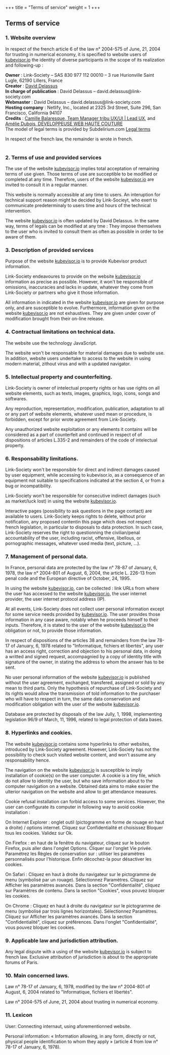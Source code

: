 +++
title = "Terms of service"
weight = 1
+++

<!--
French translation :

<strong>La seule contrepartie à l'utilisation de ces mentions légales, est l'engagement total à laisser le lien crédit subdelirium sur cette page de mentions légales.</strong><br />
Vos mentions légales :
<h2>Informations légales</h2>
<h3>1. Présentation du site.</h3>
<p>En vertu de l'article 6 de la loi n° 2004-575 du 21 juin 2004 pour la confiance dans l'économie numérique, il est précisé aux utilisateurs du site <a href="http://kubevisor.io/">kubevisor.io</a> l'identité des différents intervenants dans le cadre de sa réalisation et de son suivi :</p>
<p><strong>Propriétaire</strong> : Link-Society – SAS 830 977 112 00010 – 3 rue Hurionville Saint Lugle, 62190 Lillers, France<br />
<strong>Créateur</strong>  : <a href="https://link-society.com">David Delassus</a><br />
<strong>Responsable publication</strong> : David Delassus – david.delassus@link-society.com<br />
Le responsable publication est une personne physique ou une personne morale.<br />
<strong>Webmaster</strong> : David Delassus – david.delassus@link-society.com<br />
<strong>Hébergeur</strong> : Netlify, Inc., located at 2325 3rd Street, Suite 296, San Francisco, California 94107<br />
Crédits : Camille Balaresque, Team Manager tribu UX/UI | Lead UX, cbalaresque@ineat.fr
Amélie Dubois, DÉVELOPPEUSE WEB HAUTE COUTURE, https://www.amelie-dubois.com/<br />
Le modèle de mentions légales est offert par Subdelirium.com <a target="_blank" href="https://www.subdelirium.com/generateur-de-mentions-legales/">Mentions légales</a></p>

<h3>2. Conditions générales d’utilisation du site et des services proposés.</h3>
<p>L’utilisation du site <a href="http://kubevisor.io/">kubevisor.io</a> implique l’acceptation pleine et entière des conditions générales d’utilisation ci-après décrites. Ces conditions d’utilisation sont susceptibles d’être modifiées ou complétées à tout moment, les utilisateurs du site <a href="http://kubevisor.io/">kubevisor.io</a> sont donc invités à les consulter de manière régulière.</p>
<p>Ce site est normalement accessible à tout moment aux utilisateurs. Une interruption pour raison de maintenance technique peut être toutefois décidée par Link-Society, qui s’efforcera alors de communiquer préalablement aux utilisateurs les dates et heures de l’intervention.</p>
<p>Le site <a href="http://kubevisor.io/">kubevisor.io</a> est mis à jour régulièrement par David Delassus. De la même façon, les mentions légales peuvent être modifiées à tout moment : elles s’imposent néanmoins à l’utilisateur qui est invité à s’y référer le plus souvent possible afin d’en prendre connaissance.</p>
<h3>3. Description des services fournis.</h3>
<p>Le site <a href="http://kubevisor.io/">kubevisor.io</a> a pour objet de fournir une information concernant l’ensemble des activités de la société.</p>
<p>Link-Society s’efforce de fournir sur le site <a href="http://kubevisor.io/">kubevisor.io</a> des informations aussi précises que possible. Toutefois, il ne pourra être tenue responsable des omissions, des inexactitudes et des carences dans la mise à jour, qu’elles soient de son fait ou du fait des tiers partenaires qui lui fournissent ces informations.</p>
<p>Tous les informations indiquées sur le site <a href="http://kubevisor.io/">kubevisor.io</a> sont données à titre indicatif, et sont susceptibles d’évoluer. Par ailleurs, les renseignements figurant sur le site <a href="http://kubevisor.io/">kubevisor.io</a> ne sont pas exhaustifs. Ils sont donnés sous réserve de modifications ayant été apportées depuis leur mise en ligne.</p>
<h3>4. Limitations contractuelles sur les données techniques.</h3>
<p>Le site utilise la technologie JavaScript.</p>
<p>Le site Internet ne pourra être tenu responsable de dommages matériels liés à l’utilisation du site. De plus, l’utilisateur du site s’engage à accéder au site en utilisant un matériel récent, ne contenant pas de virus et avec un navigateur de dernière génération mis-à-jour</p>
<h3>5. Propriété intellectuelle et contrefaçons.</h3>
<p>Link-Society est propriétaire des droits de propriété intellectuelle ou détient les droits d’usage sur tous les éléments accessibles sur le site, notamment les textes, images, graphismes, logo, icônes, sons, logiciels.</p>
<p>Toute reproduction, représentation, modification, publication, adaptation de tout ou partie des éléments du site, quel que soit le moyen ou le procédé utilisé, est interdite, sauf autorisation écrite préalable de : Link-Society.</p>
<p>Toute exploitation non autorisée du site ou de l’un quelconque des éléments qu’il contient sera considérée comme constitutive d’une contrefaçon et poursuivie conformément aux dispositions des articles L.335-2 et suivants du Code de Propriété Intellectuelle.</p>
<h3>6. Limitations de responsabilité.</h3>
<p>Link-Society ne pourra être tenue responsable des dommages directs et indirects causés au matériel de l’utilisateur, lors de l’accès au site kubevisor.io, et résultant soit de l’utilisation d’un matériel ne répondant pas aux spécifications indiquées au point 4, soit de l’apparition d’un bug ou d’une incompatibilité.</p>
<p>Link-Society ne pourra également être tenue responsable des dommages indirects (tels par exemple qu’une perte de marché ou perte d’une chance) consécutifs à l’utilisation du site <a href="http://kubevisor.io/">kubevisor.io</a>.</p>
<p>Des espaces interactifs (possibilité de poser des questions dans l’espace contact) sont à la disposition des utilisateurs. Link-Society se réserve le droit de supprimer, sans mise en demeure préalable, tout contenu déposé dans cet espace qui contreviendrait à la législation applicable en France, en particulier aux dispositions relatives à la protection des données. Le cas échéant, Link-Society se réserve également la possibilité de mettre en cause la responsabilité civile et/ou pénale de l’utilisateur, notamment en cas de message à caractère raciste, injurieux, diffamant, ou pornographique, quel que soit le support utilisé (texte, photographie…).</p>
<h3>7. Gestion des données personnelles.</h3>
<p>En France, les données personnelles sont notamment protégées par la loi n° 78-87 du 6 janvier 1978, la loi n° 2004-801 du 6 août 2004, l'article L. 226-13 du Code pénal et la Directive Européenne du 24 octobre 1995.</p>
<p>A l'occasion de l'utilisation du site <a href="http://kubevisor.io/">kubevisor.io</a>, peuvent êtres recueillies : l'URL des liens par l'intermédiaire desquels l'utilisateur a accédé au site <a href="http://kubevisor.io/">kubevisor.io</a>, le fournisseur d'accès de l'utilisateur, l'adresse de protocole Internet (IP) de l'utilisateur.</p>
<p> En tout état de cause Link-Society ne collecte des informations personnelles relatives à l'utilisateur que pour le besoin de certains services proposés par le site <a href="http://kubevisor.io/">kubevisor.io</a>. L'utilisateur fournit ces informations en toute connaissance de cause, notamment lorsqu'il procède par lui-même à leur saisie. Il est alors précisé à l'utilisateur du site <a href="http://kubevisor.io/">kubevisor.io</a> l’obligation ou non de fournir ces informations.</p>
<p>Conformément aux dispositions des articles 38 et suivants de la loi 78-17 du 6 janvier 1978 relative à l’informatique, aux fichiers et aux libertés, tout utilisateur dispose d’un droit d’accès, de rectification et d’opposition aux données personnelles le concernant, en effectuant sa demande écrite et signée, accompagnée d’une copie du titre d’identité avec signature du titulaire de la pièce, en précisant l’adresse à laquelle la réponse doit être envoyée.</p>
<p>Aucune information personnelle de l'utilisateur du site <a href="http://kubevisor.io/">kubevisor.io</a> n'est publiée à l'insu de l'utilisateur, échangée, transférée, cédée ou vendue sur un support quelconque à des tiers. Seule l'hypothèse du rachat de Link-Society et de ses droits permettrait la transmission des dites informations à l'éventuel acquéreur qui serait à son tour tenu de la même obligation de conservation et de modification des données vis à vis de l'utilisateur du site <a href="http://kubevisor.io/">kubevisor.io</a>.</p>
<p>Les bases de données sont protégées par les dispositions de la loi du 1er juillet 1998 transposant la directive 96/9 du 11 mars 1996 relative à la protection juridique des bases de données.</p>
<h3>8. Liens hypertextes et cookies.</h3>
<p>Le site <a href="http://kubevisor.io/">kubevisor.io</a> contient un certain nombre de liens hypertextes vers d’autres sites, mis en place avec l’autorisation de Link-Society. Cependant, Link-Society n’a pas la possibilité de vérifier le contenu des sites ainsi visités, et n’assumera en conséquence aucune responsabilité de ce fait.</p>
<p>La navigation sur le site <a href="http://kubevisor.io/">kubevisor.io</a> est susceptible de provoquer l’installation de cookie(s) sur l’ordinateur de l’utilisateur. Un cookie est un fichier de petite taille, qui ne permet pas l’identification de l’utilisateur, mais qui enregistre des informations relatives à la navigation d’un ordinateur sur un site. Les données ainsi obtenues visent à faciliter la navigation ultérieure sur le site, et ont également vocation à permettre diverses mesures de fréquentation.</p>
<p>Le refus d’installation d’un cookie peut entraîner l’impossibilité d’accéder à certains services. L’utilisateur peut toutefois configurer son ordinateur de la manière suivante, pour refuser l’installation des cookies :</p>
<p>Sous Internet Explorer : onglet outil (pictogramme en forme de rouage en haut a droite) / options internet. Cliquez sur Confidentialité et choisissez Bloquer tous les cookies. Validez sur Ok.</p>
<p>Sous Firefox : en haut de la fenêtre du navigateur, cliquez sur le bouton Firefox, puis aller dans l'onglet Options. Cliquer sur l'onglet Vie privée.
  Paramétrez les Règles de conservation sur :  utiliser les paramètres personnalisés pour l'historique. Enfin décochez-la pour  désactiver les cookies.</p>
<p>Sous Safari : Cliquez en haut à droite du navigateur sur le pictogramme de menu (symbolisé par un rouage). Sélectionnez Paramètres. Cliquez sur Afficher les paramètres avancés. Dans la section "Confidentialité", cliquez sur Paramètres de contenu. Dans la section "Cookies", vous pouvez bloquer les cookies.</p>
<p>Sous Chrome : Cliquez en haut à droite du navigateur sur le pictogramme de menu (symbolisé par trois lignes horizontales). Sélectionnez Paramètres. Cliquez sur Afficher les paramètres avancés. Dans la section "Confidentialité", cliquez sur préférences.  Dans l'onglet "Confidentialité", vous pouvez bloquer les cookies.</p>

<h3>9. Droit applicable et attribution de juridiction.</h3>
<p>Tout litige en relation avec l’utilisation du site <a href="http://kubevisor.io/">kubevisor.io</a> est soumis au droit français. Il est fait attribution exclusive de juridiction aux tribunaux compétents de Paris.</p>
<h3>10. Les principales lois concernées.</h3>
<p>Loi n° 78-17 du 6 janvier 1978, notamment modifiée par la loi n° 2004-801 du 6 août 2004 relative à l'informatique, aux fichiers et aux libertés.</p>
<p> Loi n° 2004-575 du 21 juin 2004 pour la confiance dans l'économie numérique.</p>
<h3>11. Lexique.</h3>
<p>Utilisateur : Internaute se connectant, utilisant le site susnommé.</p>
<p>Informations personnelles : « les informations qui permettent, sous quelque forme que ce soit, directement ou non, l'identification des personnes physiques auxquelles elles s'appliquent » (article 4 de la loi n° 78-17 du 6 janvier 1978).</p>
-->



<h2>Terms of service</h2>
<h3>1. Website overview</h3>
<p>In respect of the french article 6 of the law n° 2004-575 of June, 21, 2004 for trusting in numerical economy, it is specified to website users of <a href="http://kubevisor.io/">kubevisor.io</a> the identity of diverse participants in the scope of its realization and following-up :</p>
<p><strong>Owner</strong> : Link-Society – SAS 830 977 112 00010 – 3 rue Hurionville Saint Lugle, 62190 Lillers, France<br />
<strong>Creator</strong>  : <a href="https://link-society.com">David Delassus</a><br />
<strong>In charge of publication</strong> : David Delassus – david.delassus@link-society.com<br />
<strong>Webmaster</strong> : David Delassus – david.delassus@link-society.com<br />
<strong>Hosting company</strong> : Netlify, Inc., located at 2325 3rd Street, Suite 296, San Francisco, California 94107<br />
<strong>Credits</strong> : <a href="https://www.camillebalaresque.com/">Camille Balaresque, Team Manager tribu UX/UI | Lead UX</a>, and <a href="https://www.amelie-dubois.com/">Amélie Dubois, DÉVELOPPEUSE WEB HAUTE COUTURE</a><br />
The model of legal terms is provided by Subdelirium.com <a target="_blank" href="https://www.subdelirium.com/generateur-de-mentions-legales/">Legal terms</a></p>

<div class="hero">In respect of the french law, the remainder is wrote in french.</div>
<br>

<h3>2. Terms of use and provided services</h3>
<p>The use of the website <a href="http://kubevisor.io/">kubevisor.io</a> implies total acceptation of remaining terms of use given. Those terms of use are succeptible to be modified or completed at any time. Therefore, users of the website <a href="http://kubevisor.io/">kubevisor.io</a> are invited to consult it in a regular manner.</p>
<p>This website is normally accessible at any time to users. An interuption for technical support reason  might be decided by Link-Socieyt, who exert to communicate predeterminaly to users time and hours of the technical intervention.</p>
<p>The website <a href="http://kubevisor.io/">kubevisor.io</a> is often updated by David Delassus. In the same way, terms of legals can be modified at any tme : They impose themselves to the user who is invited to consult them as often as possible in order to be aware of them.</p>
<h3>3. Description of provided services</h3>
<p>Purpose of the website <a href="http://kubevisor.io/">kubevisor.io</a> is to provide Kubevisor product information.</p>
<p>Link-Society endeavoures to provide on the website <a href="http://kubevisor.io/">kubevisor.io</a> information as precise as possible. However, it won't be responsible of omissions, inaccuracies and lacks in update, whatever they come from Link-Society or partners who give it those information.</p>
<p>All information in indicated in the website <a href="http://kubevisor.io/">kubevisor.io</a> are given for purpose only, and are susceptible to evolve. Furthermore, information given on the website <a href="http://kubevisor.io/">kubevisor.io</a> are not exhaustives. They are given under cover of modification brought from their on-line release.</p>
<h3>4. Contractual limitations on technical data.</h3>
<p>The website use the technology JavaScript.</p>
<p>The website won't be responsable for material damages due to website use. In addition, website users undertake to access to the website in using modern material, zithout virus and with a updated navigator.</p>
<h3>5. Intellectual property and counterfeiting.</h3>
<p>Link-Society is owner of intelectual property rights or has use rights on all website elements, such as texts, images, graphics, logo, icons, songs and softwares.</p>
<p>Any reproduction, representation, modification, publication, adaptation to all or any part of website elements, whatever used mean or procedure, is forbidden, except for prior wrote agreement from Link-Society.</p>
<p>Any unauthorized website exploitation or any elements it contains will be considered as a part of counterfeit and continued in respect of of dispositions of articles L.335-2 and remainders of the code of intelectual property.</p>
<h3>6. Responsability limitations.</h3>
<p>Link-Society won't be responsible for direct and indirect damages caused by user equipment, while accessing to kubevisor.io, as a consequence of an equipment not suitable to specifications indicated at the section 4, or from a bug or incompatibility.</p>
<p>Link-Society won't be responsible for consecutive indirect damages (such as market/luck lost) in using the website <a href="http://kubevisor.io/">kubevisor.io</a>.</p>
<p>Interactive pages (possibility to ask questions in the page contact) are available to users. Link-Society keeps rights to delete, without prior notification, any proposed contentin this page which does not respect french legislation, in particular to disposals to data protection. In such case, Link-Society reserves the right to questionning the civilian/penal accountability of the user, including racist, offensive, libellous, or pornographic messages, whatever used media (text, picture, ...).</p>
<h3>7. Management of personal data.</h3>
<p>In France, personal data are protected by the law n° 78-87 of January, 6, 1978, the law n° 2004-801 of August, 6, 2004, the article L. 226-13 from penal code and the European directive of October, 24, 1995.</p>
<p>In using the website <a href="http://kubevisor.io/">kubevisor.io</a>, can be collected : link URLs from where the user has accessed to the website <a href="http://kubevisor.io/">kubevisor.io</a>, the user internet provider, the user internet protocol address (IP).</p>
<p>At all events, Link-Society does not collect user personal information except for some service needs provided by <a href="http://kubevisor.io/">kubevisor.io</a>. The user provides those information in any case aware, notably when he proceeds himself to their inputs. Therefore, it is stated to the user of the website <a href="http://kubevisor.io/">kubevisor.io</a> the obligation or not, to provide those information.</p>
<p>In respect of dispositions of the articles 38 and remainders from the law 78-17 of January, 6, 1978 related to "Informatique, fichiers et libertés", any user has an access right, correction and objection to his personal data, in doing a writted and signed request, accompagnied by a copy of identity title with signature of the owner, in stating the address to whom the answer has to be sent.</p>
<p>No user personal information of the website <a href="http://kubevisor.io/">kubevisor.io</a> is published without the user agreement, exchanged, transfered, assigned or sold by any mean to third parts. Only the hypothesis of repurchase of Link-Society and its rights would allow the transmission of told information to the purchaser who will have to respect in turn, the same data conservation and modification obligation with the user of the website <a href="http://kubevisor.io/">kubevisor.io</a>.</p>
<p>Database are protected by disposals of the law Jully, 1, 1998, implementing legislation 96/9 of March, 11, 1996, related to legal protection of data bases.</p>
<h3>8. Hyperlinks and cookies.</h3>
<p>The website <a href="http://kubevisor.io/">kubevisor.io</a> contains some hyperlinks to other websites, introduced by Link-Society agreement. However, Link-Society has not the possibility to check such visited website content, and won't assume any responsability hence.</p>
<p>The navigation on the website <a href="http://kubevisor.io/">kubevisor.io</a> is susceptible to imply installation of cookie(s) on the user computer. A cookie is a tiny file, which do not allow to identity the user, but who save information about to the computer navigation on a website. Obtained data aims to make easier the ulterior navigation on the website and allow to get attendance measures.</p>
<p>Cookie refusal installation can forbid access to some services. However, the user can configurate its computer in following way to avoid cookie installation :</p>
<p>On Internet Explorer : onglet outil (pictogramme en forme de rouage en haut a droite) / options internet. Cliquez sur Confidentialité et choisissez Bloquer tous les cookies. Validez sur Ok.</p>
<p>On Firefox : en haut de la fenêtre du navigateur, cliquez sur le bouton Firefox, puis aller dans l'onglet Options. Cliquer sur l'onglet Vie privée.
  Paramétrez les Règles de conservation sur :  utiliser les paramètres personnalisés pour l'historique. Enfin décochez-la pour  désactiver les cookies.</p>
<p>On Safari : Cliquez en haut à droite du navigateur sur le pictogramme de menu (symbolisé par un rouage). Sélectionnez Paramètres. Cliquez sur Afficher les paramètres avancés. Dans la section "Confidentialité", cliquez sur Paramètres de contenu. Dans la section "Cookies", vous pouvez bloquer les cookies.</p>
<p>On Chrome : Cliquez en haut à droite du navigateur sur le pictogramme de menu (symbolisé par trois lignes horizontales). Sélectionnez Paramètres. Cliquez sur Afficher les paramètres avancés. Dans la section "Confidentialité", cliquez sur préférences.  Dans l'onglet "Confidentialité", vous pouvez bloquer les cookies.</p>

<h3>9. Applicable law and jurisdiction attribution.</h3>
<p>Any legal dispute with a using of the website <a href="http://kubevisor.io/">kubevisor.io</a> is subject to french law. Exclusive attribution of jurisdiction is about to the appropriate forums of Paris.</p>
<h3>10. Main concerned laws.</h3>
<p>Law n° 78-17 of January, 6, 1978, modified by the law n° 2004-801 of August, 6, 2004 related to "Informatique, fichiers et libertés".</p>
<p>Law n° 2004-575 of June, 21, 2004 about trusting in numerical economy.</p>
<h3>11. Lexicon</h3>
<p>User: Connecting internaut, using aforementionned website.</p>
<p>Personal information: « Information allowing, in any form, directly or not, physical people identification to whom they apply » (article 4 from low n° 78-17 of January, 6, 1978).</p>
